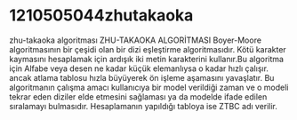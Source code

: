 # 1210505044zhutakaoka
zhu-takaoka algoritması
ZHU-TAKAOKA ALGORİTMASI 
Boyer-Moore algoritmasının bir çeşidi olan bir dizi eşleştirme algoritmasıdır. Kötü karakter kaymasını hesaplamak için ardışık iki metin karakterini kullanır.Bu algoritma için Alfabe veya desen ne kadar küçük elemanlıysa o kadar hızlı çalışır. ancak atlama tablosu hızla büyüyerek ön işleme aşamasını yavaşlatır.
Bu algoritmanın çalışma amacı kullanıcıya bir model verildiği zaman ve o modeli tekrar eden diziler elde etmesini sağlaması ya da modelde ifade edilen sıralamayı bulmasıdır.
Hesaplamanın yapıldığı tabloya ise ZTBC adı verilir.



